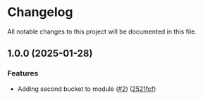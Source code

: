 # Changelog

All notable changes to this project will be documented in this file.

## 1.0.0 (2025-01-28)


### Features

* Adding second bucket to module ([#2](https://github.com/418error/terraform-test-module/issues/2)) ([2521fcf](https://github.com/418error/terraform-test-module/commit/2521fcf8f6c7f99d76b0b87d347f9838ff4321fa))

